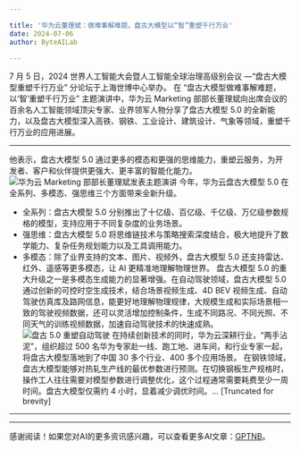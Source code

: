 ```yaml
---

title: '华为云董理斌：做难事解难题，盘古大模型以“智”重塑千行万业'
date: 2024-07-06
author: ByteAILab

---
```


7 月 5 日，2024 世界人工智能大会暨人工智能全球治理高级别会议 —“盘古大模型重塑千行万业” 分论坛于上海世博中心举办。
在 “盘古大模型做难事解难题，以‘智’重塑千行万业” 主题演讲中，华为云 Marketing 部部长董理斌向出席会议的百余名人工智能领域顶尖专家、业界领军人物分享了盘古大模型 5.0 的全新能力，以及盘古大模型深入高铁、钢铁、工业设计、建筑设计、气象等领域，重塑千行万业的应用进展。

---

他表示，盘古大模型 5.0 通过更多的模态和更强的思维能力，重塑云服务，为开发者、客户和伙伴提供更强大、更丰富的智能化能力。
![华为云 Marketing 部部长董理斌发表主题演讲](https://image.jiqizhixin.com/uploads/editor/780fa437-f594-4053-9949-27a53f5590fa/a.png)
今年，华为云盘古大模型 5.0 在全系列、多模态、强思维三个方面带来全新升级。
- 全系列：盘古大模型 5.0 分别推出了十亿级、百亿级、千亿级、万亿级参数规格的模型，支持应用于不同复杂度的业务场景。
- 强思维：盘古大模型 5.0 将思维链技术与策略搜索深度结合，极大地提升了数学能力、复杂任务规划能力以及工具调用能力。
- 多模态：除了业界支持的文本、图片、视频外，盘古大模型 5.0 还支持雷达、红外、遥感等更多模态，让 AI 更精准地理解物理世界。
盘古大模型 5.0 的重大升级之一是多模态生成能力的显著增强。在自动驾驶领域，盘古大模型 5.0 通过创新的可控时空生成技术，结合场景视频生成、4D BEV 视频生成、自动驾驶仿真库及路网信息，能更好地理解物理规律，大规模生成和实际场景相一致的驾驶视频数据，还可以灵活增加控制条件，生成不同路况、不同光照、不同天气的训练视频数据，加速自动驾驶技术的快速成熟。
![盘古 5.0 重塑自动驾驶](https://image.jiqizhixin.com/uploads/editor/db5fa1da-b3a6-4e73-afd3-5ad8f68e652e/b.png)
在持续创新技术的同时，华为云深耕行业，“两手沾泥”，组织超过 500 名华为专家赴一线、跑工地、进车间，和行业专家一起，将盘古大模型落地到了中国 30 多个行业、400 多个应用场景。
在钢铁领域，盘古大模型能够对热轧生产线的最优参数进行预测。在切换钢板生产规格时，操作工人往往需要对模型参数进行调整优化，这个过程通常需要耗费至少一周时间。盘古大模型仅需约 4 小时，显着减少调优时间。...
[Truncated for brevity]

---
---
感谢阅读！如果您对AI的更多资讯感兴趣，可以查看更多AI文章：[GPTNB](https://gptnb.com)。